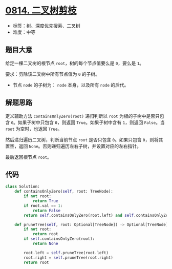 # [0814. 二叉树剪枝](https://leetcode.cn/problems/binary-tree-pruning/)

- 标签：树、深度优先搜索、二叉树
- 难度：中等

## 题目大意

给定一棵二叉树的根节点 `root`，树的每个节点值要么是 `0`，要么是 `1`。

要求：剪除该二叉树中所有节点值为 `0` 的子树。

- 节点 `node` 的子树为： `node` 本身，以及所有 `node` 的后代。

## 解题思路

定义辅助方法 `containsOnlyZero(root)` 递归判断以 `root` 为根的子树中是否只包含 `0`。如果子树中只包含 `0`，则返回 `True`。如果子树中含有 `1`，则返回 `False`。当 `root` 为空时，也返回 `True`。

然后递归遍历二叉树，判断当前节点 `root` 是否只包含 `0`。如果只包含 `0`，则将其置空，返回 `None`。否则递归遍历左右子树，并设置对应的左右指针。

最后返回根节点 `root`。

## 代码

```python
class Solution:
    def containsOnlyZero(self, root: TreeNode):
        if not root:
            return True
        if root.val == 1:
            return False
        return self.containsOnlyZero(root.left) and self.containsOnlyZero(root.right)

    def pruneTree(self, root: Optional[TreeNode]) -> Optional[TreeNode]:
        if not root:
            return root
        if self.containsOnlyZero(root):
            return None

        root.left = self.pruneTree(root.left)
        root.right = self.pruneTree(root.right)
        return root
```

